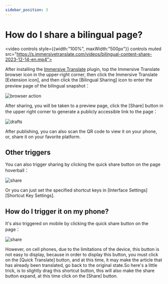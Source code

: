 ```yaml
---
sidebar_position: 3
---
```


# How do I share a bilingual page?
<video
controls style={{width:"100%", maxWidth:"500px"}}
controls
muted
src="https://s.immersivetranslate.com/videos/bilingual-content-share-2023-12-14-en.mp4"></video>

After installing the [Immersive Translate](https://immersivetranslate.com/en) plugin, top the Immersive Translate browser icon in the upper-right corner, then click the Immersive Translate [Extension icon], and then click the [Bilingual Sharing] icon to enter the preview page of the bilingual snapshot：

<img src="https://s.immersivetranslate.com/assets/20240119shareBilingualPage_1.jpg" alt="browser action" />

After sharing, you will be taken to a preview page, click the [Share] button in the upper right corner to generate a publicly accessible link to the page：

<img src="https://s.immersivetranslate.com/assets/20240119shareBilingualPage_2.jpg" alt="drafts" />

After publishing, you can also scan the QR code to view it on your phone, or, share it on your favorite platform.

## Other triggers

You can also trigger sharing by clicking the quick share button on the page hoverball：

<img src="https://s.immersivetranslate.com/assets/20240119shareBilingualPage_1.jpg" alt="share" />

Or you can just set the specified shortcut keys in [Interface Settings] [Shortcut Key Settings].

## How do I trigger it on my phone?

It's also triggered on mobile by clicking the quick share button on the page：

<img src="https://s.immersivetranslate.com/assets/20240119shareBilingualPage_1.jpg" alt="share" />

However, on cell phones, due to the limitations of the device, this button is not easy to display, because in order to display this button, you must click on the [Quick Translate] button, and at this time, it may make the article that has already been translated, go back to the original state.So here's a little trick, is to slightly drag this shortcut button, this will also make the share button expand, at this time click on the [Share] button.

